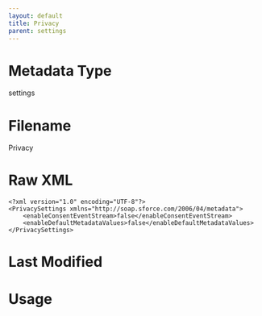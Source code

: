 ```yaml
---
layout: default
title: Privacy
parent: settings
---
```

# Metadata Type
settings


# Filename 
Privacy


# Raw XML
```
<?xml version="1.0" encoding="UTF-8"?>
<PrivacySettings xmlns="http://soap.sforce.com/2006/04/metadata">
    <enableConsentEventStream>false</enableConsentEventStream>
    <enableDefaultMetadataValues>false</enableDefaultMetadataValues>
</PrivacySettings>
```


# Last Modified


# Usage
